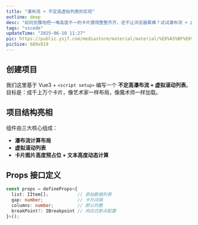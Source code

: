 ```yaml
---
title: "瀑布流 + 不定高虚拟列表的实现"
outline: deep
desc: "如何优雅地把一堆高度不一的卡片摆得整整齐齐，还不让浏览器累瘫？试试瀑布流 + 虚拟滚动！"
tags: "vscode"
updateTime: "2025-06-10 11:27"
pic: https://public.ysjf.com/mediastorm/material/material/%E8%A5%BF%E6%B2%83%E5%BE%B7-%E5%93%88%E8%8B%8F%E7%85%A7%E7%89%87-02-%E5%85%A8%E6%99%AF-20250107.JPG
picSize: 689x919
---
```


## 创建项目

我们这里基于 Vue3 + `<script setup>` 编写一个 **不定高瀑布流 + 虚拟滚动列表**。目标是：成千上万个卡片，像艺术家一样布局，像魔术师一样加载。

## 项目结构亮相

组件由三大核心组成：

- **瀑布流计算布局**
- **虚拟滚动列表**
- **卡片图片高度预占位 + 文本高度动态计算**

## Props 接口定义

```ts
const props = defineProps<{
  list: IItem[];           // 原始数据列表
  gap: number;             // 卡片间隔
  columns: number;         // 默认列数
  breakPoint?: IBreakpoint // 响应式断点配置
}>();
